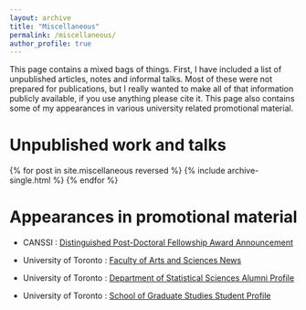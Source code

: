 ```yaml
---
layout: archive
title: "Miscellaneous"
permalink: /miscellaneous/
author_profile: true
---
```


This page contains a mixed bags of things. First, I have included a list of unpublished articles, notes and informal talks. Most of these were not prepared for publications, but I really wanted to make all of that information publicly available, if you use anything please cite it. This page also contains some of my appearances in various university related promotional material. 

Unpublished work and talks
======

  {% for post in site.miscellaneous reversed %}
    {% include archive-single.html %}
  {% endfor %}

Appearances in promotional material
======

* CANSSI : [Distinguished Post-Doctoral Fellowship Award Announcement](http://www.canssi.ca/genetic-correlates-of-alzheimers-disease-subtypes/)

* University of Toronto : [Faculty of Arts and Sciences News](https://www.artsci.utoronto.ca/news/teaching-research-geek-stuff-and-video-games-create-perfect-harmony-new-arts-science-grad)

* University of Toronto : [Department of Statistical Sciences Alumni Profile](https://uoftstatsci.exposure.co/cedric-beaulac)

* University of Toronto : [School of Graduate Studies Student Profile](https://www.sgs.utoronto.ca/profile/cedric-beaulac/)
